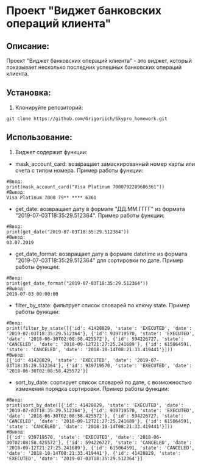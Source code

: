 # Проект "Виджет банковских операций клиента"

## Описание:

Проект "Виджет банковских операций клиента" - это виджет, который показывает несколько последних успешных банковских операций клиента.

## Установка:

1. Клонируйте репозиторий:

```
git clone https://github.com/Grigoriich/Skypro_homework.git
```


## Использование:

1. Виджет содержит функции:
- mask_account_card: возвращает замаскированный номер карты или счета с типом номера. Пример работы функции:
```
#Ввод:
print(mask_account_card("Visa Platinum 7000792289606361"))
#Вывод:
Visa Platinum 7000 79** **** 6361
```
- get_date: возвращает дату в формате "ДД.ММ.ГГГГ" из формата "2019-07-03T18:35:29.512364". Пример работы функции:
```
#Ввод:
print(get_date("2019-07-03T18:35:29.512364"))
#Вывод:
03.07.2019
```
- get_date_format: возвращает дату в формате datetime из формата "2019-07-03T18:35:29.512364" для сортировки по дате. Пример работы функции:
```
#Ввод:
print(get_date_format("2019-07-03T18:35:29.512364"))
#Вывод:
2019-07-03 00:00:00
```
- filter_by_state: фильтрует список словарей по ключу state. Пример работы функции:
```
#Ввод:
print(filter_by_state([{'id': 41428829, 'state': 'EXECUTED', 'date': '2019-07-03T18:35:29.512364'}, {'id': 939719570, 'state': 'EXECUTED', 'date': '2018-06-30T02:08:58.425572'}, {'id': 594226727, 'state': 'CANCELED', 'date': '2018-09-12T21:27:25.241689'}, {'id': 615064591, 'state': 'CANCELED', 'date': '2018-10-14T08:21:33.419441'}]))
#Вывод:
[{'id': 41428829, 'state': 'EXECUTED', 'date': '2019-07-03T18:35:29.512364'}, {'id': 939719570, 'state': 'EXECUTED', 'date': '2018-06-30T02:08:58.425572'}]
```
- sort_by_date: сортирует список словарей по дате, с возможностью изменения порядка сортировки. Пример работы функции:
```
#Ввод:
print(sort_by_date([{'id': 41428829, 'state': 'EXECUTED', 'date': '2019-07-03T18:35:29.512364'}, {'id': 939719570, 'state': 'EXECUTED', 'date': '2018-06-30T02:08:58.425572'}, {'id': 594226727, 'state': 'CANCELED', 'date': '2018-09-12T21:27:25.241689'}, {'id': 615064591, 'state': 'CANCELED', 'date': '2018-10-14T08:21:33.419441'}]))
#Вывод:
[{'id': 939719570, 'state': 'EXECUTED', 'date': '2018-06-30T02:08:58.425572'}, {'id': 594226727, 'state': 'CANCELED', 'date': '2018-09-12T21:27:25.241689'}, {'id': 615064591, 'state': 'CANCELED', 'date': '2018-10-14T08:21:33.419441'}, {'id': 41428829, 'state': 'EXECUTED', 'date': '2019-07-03T18:35:29.512364'}]
```